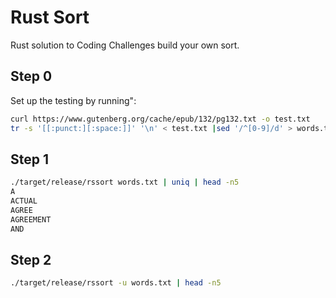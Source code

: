 # Rust Sort
Rust solution to Coding Challenges build your own sort.

## Step 0
Set up the testing by running":

```bash
curl https://www.gutenberg.org/cache/epub/132/pg132.txt -o test.txt
tr -s '[[:punct:][:space:]]' '\n' < test.txt |sed '/^[0-9]/d' > words.txt
```

## Step 1
```bash
./target/release/rssort words.txt | uniq | head -n5
A
ACTUAL
AGREE
AGREEMENT
AND
```

## Step 2
```bash
./target/release/rssort -u words.txt | head -n5

```